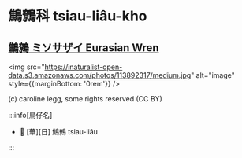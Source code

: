 # 鷦鷯科 tsiau-liâu-kho

## [鷦鷯 ミソサザイ Eurasian Wren](https://ebird.org/species/taiwrb1)

<img src="https://inaturalist-open-data.s3.amazonaws.com/photos/113892317/medium.jpg" alt="image" style={{marginBottom: '0rem'}} />

<p className="image-caption">
(c) caroline legg, some rights reserved (CC BY)
</p>

:::info[鳥仔名]

- 🎯 [華][日] 鷦鷯 tsiau-liâu

:::
